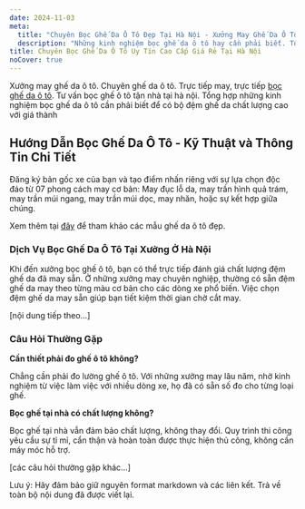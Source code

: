 ```yaml
---
date: 2024-11-03
meta:
  title: "Chuyên Bọc Ghế Da Ô Tô Đẹp Tại Hà Nội - Xưởng May Ghế Da Ô Tô"
  description: "Những kinh nghiệm bọc ghế da ô tô hay cần phải biết. Tổng hợp mẫu bọc ghế ô tô đẹp. Bảng giá bọc ghế da cho xe ô tô mới nhất năm 2024"
title: Chuyên Bọc Ghế Da Ô Tô Uy Tín Cao Cấp Giá Rẻ Tại Hà Nội
noCover: true
---
```


Xưởng may ghế da ô tô. Chuyên ghế da ô tô. Trực tiếp may, trực tiếp [bọc ghế da ô tô](https://bocgheoto.vn/dich-vu/boc-ghe-da-o-to-tai-ha-noi.html/). Tư vấn bọc ghế ô tô tận nhà tại hà nội. Tổng hợp những kinh nghiệm bọc ghế da ô tô cần phải biết để có bộ đệm ghế da chất lượng cao với giá thành

## Hướng Dẫn Bọc Ghế Da Ô Tô - Kỹ Thuật và Thông Tin Chi Tiết

Đăng ký bản gốc xe của bạn và tạo điểm nhấn riêng với sự lựa chọn độc đáo từ 07 phong cách may cơ bản: May đục lỗ da, may trần hình quả trám, may trần múi ngang, may trần múi dọc, may nhăn, hoặc sự kết hợp giữa chúng.

Xem thêm tại [đây](https://bocgheoto.vn/dich-vu/mau-ghe-da-xe-oto-dep.html/) để tham khảo các mẫu ghế da ô tô đẹp.

### Dịch Vụ Bọc Ghế Da Ô Tô Tại Xưởng Ở Hà Nội

Khi đến xưởng bọc ghế ô tô, bạn có thể trực tiếp đánh giá chất lượng đệm ghế da đã may sẵn. Ở những xưởng may chuyên nghiệp, thường có sẵn đệm ghế da may theo từng màu cơ bản cho các dòng xe phổ biến. Việc chọn đệm ghế da may sẵn giúp bạn tiết kiệm thời gian chờ cắt may.

[nội dung tiếp theo...]

### Câu Hỏi Thường Gặp

**Cần thiết phải đo ghế ô tô không?**

Chẳng cần phải đo lường ghế ô tô. Với những xưởng may lâu năm, nhờ kinh nghiệm từ việc làm việc với nhiều dòng xe, họ đã có sẵn số đo cho từng loại ghế.

**Bọc ghế tại nhà có chất lượng không?**

Bọc ghế tại nhà vẫn đảm bảo chất lượng, không thay đổi. Quy trình thi công yêu cầu sự tỉ mỉ, cẩn thận và hoàn toàn được thực hiện thủ công, không cần máy móc hỗ trợ.

[các câu hỏi thường gặp khác...]

Lưu ý: Hãy đảm bảo giữ nguyên format markdown và các liên kết. Trả về toàn bộ nội dung đã được viết lại.
